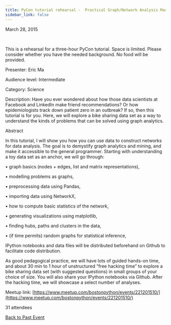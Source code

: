 ```yaml
---
title: PyCon tutorial rehearsal -  Practical Graph/Network Analysis Made Simple
sidebar_link: false
---
```


March 28, 2015


   

This is a rehearsal for a three-hour PyCon tutorial. Space is limited. Please consider whether you have the needed background. No food will be provided.

Presenter: Eric Ma

Audience level: Intermediate

Category: Science

Description: Have you ever wondered about how those data scientists at Facebook and LinkedIn make friend recommendations? Or how epidemiologists track down patient zero in an outbreak? If so, then this tutorial is for you. Here, we will explore a bike sharing data set as a way to understand the kinds of problems that can be solved using graph analytics.

Abstract

In this tutorial, I will show you how you can use data to construct networks for data analysis. The goal is to demystify graph analytics and mining, and make it accessible to the general programmer. Starting with understanding a toy data set as an anchor, we will go through:

• graph basics (nodes + edges, list and matrix representations),

• modelling problems as graphs,

• preprocessing data using Pandas,

• importing data using NetworkX,

• how to compute basic statistics of the network,

• generating visualizations using matplotlib,

• finding hubs, paths and clusters in the data,

• (if time permits) random graphs for statistical inference,

IPython notebooks and data files will be distributed beforehand on Github to facilitate code distribution.

As good pedagogical practice, we will have lots of guided hands-on time, and about 30 min to 1 hour of unstructured “free hacking time” to explore a bike sharing data set (with suggested questions) in small groups of your choice of size. You will also share your IPython notebooks via Github. After the hacking time, we will showcase a select number of analyses.


Meetup link: [https://www.meetup.com/bostonpython/events/221201510/](https://www.meetup.com/bostonpython/events/221201510/)

31 attendees

[Back to Past Event](past-events.md)